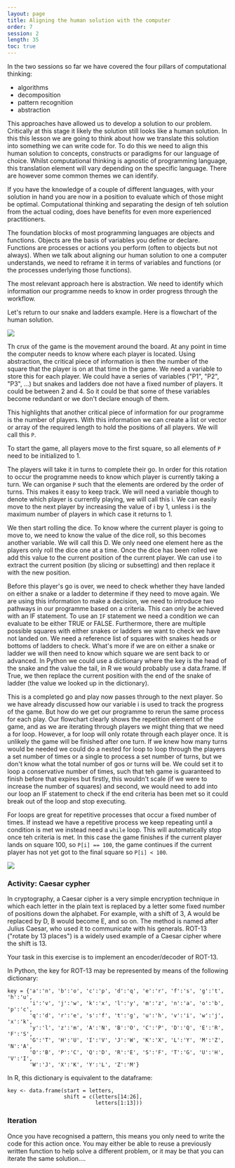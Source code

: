```yaml
---
layout: page
title: Aligning the human solution with the computer
order: 7
session: 2
length: 35
toc: true
---
```


In the two sessions so far we have covered the four pillars of computational thinking:

* algorithms
* decomposition
* pattern recognition
* abstraction

This approaches have allowed us to develop a solution to our problem. Critically at this stage it likely the solution still looks like a human solution. In this this lesson we are going to think about how we translate this solution into something we can write code for. To do this we need to align this human solution to concepts, constructs or paradigms for our language of choice. Whilst computational thinking is agnostic of programming language, this translation element will vary depending on the specific language. There are however some common themes we can identify.

If you have the knowledge of a couple of different languages, with your solution in hand you are now in a position to evaluate which of those might be optimal. Computational thinking and separating the design of teh solution from the actual coding, does have benefits for even more experienced practitioners.

The foundation blocks of most programming languages are objects and functions. Objects are the basis of variables you define or declare. Functions are processes or actions you perform (often to objects but not always). When we talk about aligning our human solution to one a computer understands, we need to reframe it in terms of variables and functions (or the processes underlying those functions).

The most relevant approach here is abstraction. We need to identify which information our programme needs to know in order progress through the workflow.

Let's return to our snake and ladders example. Here is a flowchart of the human solution. 

![](../images/snakes-human.png)

Th crux of the game is the movement around the board. At any point in time the computer needs to know where each player is located. Using abstraction, the critical piece of information is then the number of the square that the player is on at that time in the game. We need a variable to store this for each player. We could have a series of variables ("P1", "P2", "P3", ...) but snakes and ladders doe not have a fixed number of players. It could be between 2 and 4. So it could be that some of these variables become redundant or we don't declare enough of them. 

This highlights that another critical piece of information for our programme is the number of players. With this information we can create a list or vector or array of the required length to hold the positions of all players. We will call this `P`. 

To start the game, all players move to the first square, so all elements of `P` need to be initialized to 1. 

The players will take it in turns to complete their go. In order for this rotation to occur the programme needs to know which player is currently taking a turn. We can organise `P` such that the elements are ordered by the order of turns. This makes it easy to keep track. We will need a variable though to denote which player is currently playing, we will call this i. We can easily move to the next player by increasing the value of i by 1, unless i is the maximum number of players in which case it returns to 1.  

We then start rolling the dice. To know where the current player is going to move to, we need to know the value of the dice roll, so this becomes another variable. We will call this D. We only need one element here as the players only roll the dice one at a time. Once the dice has been rolled we add this value to the current position of the current player. We can use i to extract the current position (by slicing or subsetting) and then replace it with the new position.

Before this player's go is over, we need to check whether they have landed on either a snake or a ladder to determine if they need to move again. We are using this information to make a decision, we need to introduce two pathways in our programme based on a criteria. This can only be achieved with an IF statement. To use an `IF` statement we need a condition we can evaluate to be either TRUE or FALSE. Furthermore, there are multiple possible squares with either snakes or ladders we want to check we have not landed on. We need a reference list of squares with snakes heads or bottoms of ladders to check. What's more if we are on either a snake or ladder we will then need to know which square we are sent back to or advanced. In Python we could use a dictionary where the key is the head of the snake and the value the tail, in R we would probably use a data.frame. If True, we then replace the current position with the end of the snake of ladder (the value we looked up in the dictionary). 

This is a completed go and play now passes through to the next player. So we have already discussed how our variable i is used to track the progress of the game. But how do we get our programme to rerun the same process for each play. Our flowchart clearly shows the repetition element of the game, and as we are iterating through players we might thing that we need a for loop. However, a for loop will only rotate through each player once. It is unlikely the game will be finished after one turn. If we knew how many turns would be needed we could do a nested for loop to loop through the players a set number of times or a single to process a set number of turns, but we don't know what the total number of gos or turns will be. We could set it to loop a conservative number of times, such that teh game is guaranteed to finish before that expires but firstly, this wouldn't scale (if we were to increase the number of squares) and second, we would need to add into our loop an IF statement to check if the end criteria has been met so it could break out of the loop and stop executing. 

For loops are great for repetitive processes that occur a fixed number of times. If instead we have a repetitive process we keep repeating until a condition is met we instead need a `while` loop. This will automatically stop once teh criteria is met. In this case the game finishes if the current player lands on square 100, so `P[i] == 100`, the game continues if the current player has not yet got to the final square so `P[i] < 100`.


![](../images/snakes-programme.png)


### Activity: Caesar cypher 

In cryptography, a Caesar cipher is a very simple encryption technique in which each letter in the plain text is replaced by a letter some fixed number of positions down the alphabet. For example, with a shift of 3, A would be replaced by D, B would become E, and so on. The method is named after Julius Caesar, who used it to communicate with his generals. ROT-13 ("rotate by 13 places") is a widely used example of a Caesar cipher where the shift is 13. 



Your task in this exercise is to implement an encoder/decoder of ROT-13. 

In Python, the key for ROT-13 may be represented by means of the following dictionary:

```
key = {'a':'n', 'b':'o', 'c':'p', 'd':'q', 'e':'r', 'f':'s', 'g':'t', 'h':'u', 
       'i':'v', 'j':'w', 'k':'x', 'l':'y', 'm':'z', 'n':'a', 'o':'b', 'p':'c', 
       'q':'d', 'r':'e', 's':'f', 't':'g', 'u':'h', 'v':'i', 'w':'j', 'x':'k',
       'y':'l', 'z':'m', 'A':'N', 'B':'O', 'C':'P', 'D':'Q', 'E':'R', 'F':'S', 
       'G':'T', 'H':'U', 'I':'V', 'J':'W', 'K':'X', 'L':'Y', 'M':'Z', 'N':'A', 
       'O':'B', 'P':'C', 'Q':'D', 'R':'E', 'S':'F', 'T':'G', 'U':'H', 'V':'I', 
       'W':'J', 'X':'K', 'Y':'L', 'Z':'M'}
```

In R, this dictionary is equivalent to the dataframe:

```
key <- data.frame(start = letters, 
                  shift = c(letters[14:26],
                            letters[1:13]))
```

### Iteration

Once you have recognised a pattern, this means you only need to write the code for this action once. You may either be able to reuse a previously written function to help solve a different problem, or it may be that you can iterate the same solution.... 